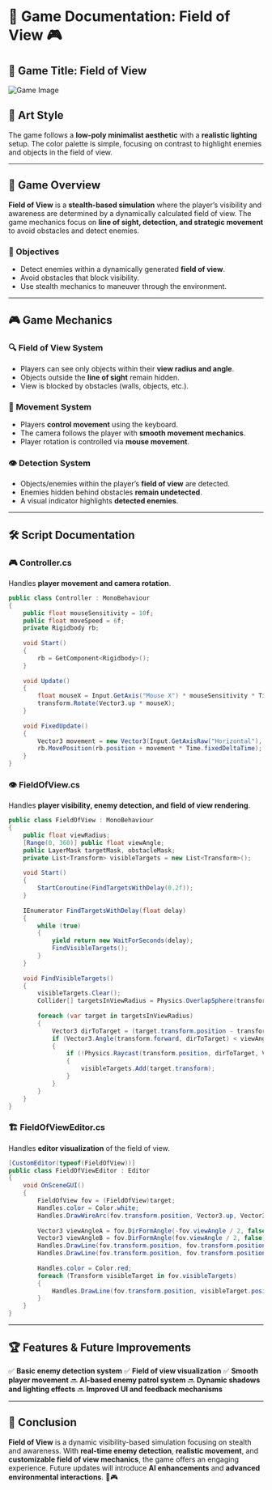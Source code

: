 # 📜 Game Documentation: Field of View 🎮

## 📌 Game Title: Field of View  
![Game Image](https://user-images.githubusercontent.com/62818241/201537367-0af1bf60-2a03-483f-ab7e-f586f662d5e1.png)

## 🎨 Art Style
The game follows a **low-poly minimalist aesthetic** with a **realistic lighting** setup. The color palette is simple, focusing on contrast to highlight enemies and objects in the field of view.

---
## 📖 Game Overview
**Field of View** is a **stealth-based simulation** where the player’s visibility and awareness are determined by a dynamically calculated field of view. The game mechanics focus on **line of sight, detection, and strategic movement** to avoid obstacles and detect enemies.

### 🎯 Objectives
- Detect enemies within a dynamically generated **field of view**.
- Avoid obstacles that block visibility.
- Use stealth mechanics to maneuver through the environment.

---
## 🎮 Game Mechanics
### 🔍 Field of View System
- Players can see only objects within their **view radius and angle**.
- Objects outside the **line of sight** remain hidden.
- View is blocked by obstacles (walls, objects, etc.).

### 🚶 Movement System
- Players **control movement** using the keyboard.
- The camera follows the player with **smooth movement mechanics**.
- Player rotation is controlled via **mouse movement**.

### 👁️ Detection System
- Objects/enemies within the player’s **field of view** are detected.
- Enemies hidden behind obstacles **remain undetected**.
- A visual indicator highlights **detected enemies**.

---
## 🛠️ Script Documentation

### 🎮 **Controller.cs**
Handles **player movement and camera rotation**.

```csharp
public class Controller : MonoBehaviour
{
    public float mouseSensitivity = 10f;
    public float moveSpeed = 6f;
    private Rigidbody rb;
    
    void Start()
    {
        rb = GetComponent<Rigidbody>();
    }
    
    void Update()
    {
        float mouseX = Input.GetAxis("Mouse X") * mouseSensitivity * Time.deltaTime;
        transform.Rotate(Vector3.up * mouseX);
    }
    
    void FixedUpdate()
    {
        Vector3 movement = new Vector3(Input.GetAxisRaw("Horizontal"), 0, Input.GetAxisRaw("Vertical")).normalized * moveSpeed;
        rb.MovePosition(rb.position + movement * Time.fixedDeltaTime);
    }
}
```

### 👁️ **FieldOfView.cs**
Handles **player visibility, enemy detection, and field of view rendering**.

```csharp
public class FieldOfView : MonoBehaviour
{
    public float viewRadius;
    [Range(0, 360)] public float viewAngle;
    public LayerMask targetMask, obstacleMask;
    private List<Transform> visibleTargets = new List<Transform>();
    
    void Start()
    {
        StartCoroutine(FindTargetsWithDelay(0.2f));
    }
    
    IEnumerator FindTargetsWithDelay(float delay)
    {
        while (true)
        {
            yield return new WaitForSeconds(delay);
            FindVisibleTargets();
        }
    }
    
    void FindVisibleTargets()
    {
        visibleTargets.Clear();
        Collider[] targetsInViewRadius = Physics.OverlapSphere(transform.position, viewRadius, targetMask);
        
        foreach (var target in targetsInViewRadius)
        {
            Vector3 dirToTarget = (target.transform.position - transform.position).normalized;
            if (Vector3.Angle(transform.forward, dirToTarget) < viewAngle / 2)
            {
                if (!Physics.Raycast(transform.position, dirToTarget, Vector3.Distance(transform.position, target.transform.position), obstacleMask))
                {
                    visibleTargets.Add(target.transform);
                }
            }
        }
    }
}
```

### 🏗️ **FieldOfViewEditor.cs**
Handles **editor visualization** of the field of view.

```csharp
[CustomEditor(typeof(FieldOfView))]
public class FieldOfViewEditor : Editor
{
    void OnSceneGUI()
    {
        FieldOfView fov = (FieldOfView)target;
        Handles.color = Color.white;
        Handles.DrawWireArc(fov.transform.position, Vector3.up, Vector3.forward, 360, fov.viewRadius);
        
        Vector3 viewAngleA = fov.DirFormAngle(-fov.viewAngle / 2, false);
        Vector3 viewAngleB = fov.DirFormAngle(fov.viewAngle / 2, false);
        Handles.DrawLine(fov.transform.position, fov.transform.position + viewAngleA * fov.viewRadius);
        Handles.DrawLine(fov.transform.position, fov.transform.position + viewAngleB * fov.viewRadius);
        
        Handles.color = Color.red;
        foreach (Transform visibleTarget in fov.visibleTargets)
        {
            Handles.DrawLine(fov.transform.position, visibleTarget.position);
        }
    }
}
```

---
## 🏆 Features & Future Improvements
✅ **Basic enemy detection system**
✅ **Field of view visualization**
✅ **Smooth player movement**
🔜 **AI-based enemy patrol system**
🔜 **Dynamic shadows and lighting effects**
🔜 **Improved UI and feedback mechanisms**

---
## 📌 Conclusion
**Field of View** is a dynamic visibility-based simulation focusing on stealth and awareness. With **real-time enemy detection**, **realistic movement**, and **customizable field of view mechanics**, the game offers an engaging experience. Future updates will introduce **AI enhancements** and **advanced environmental interactions**. 🚀🎮

